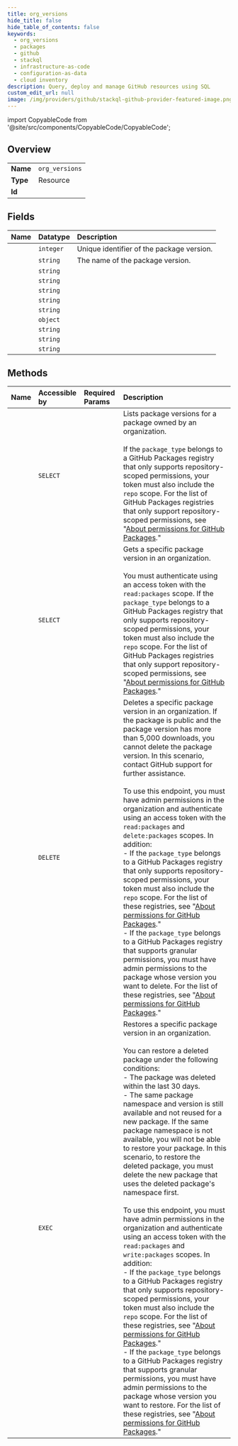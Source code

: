 ```yaml
---
title: org_versions
hide_title: false
hide_table_of_contents: false
keywords:
  - org_versions
  - packages
  - github    
  - stackql
  - infrastructure-as-code
  - configuration-as-data
  - cloud inventory
description: Query, deploy and manage GitHub resources using SQL
custom_edit_url: null
image: /img/providers/github/stackql-github-provider-featured-image.png
---
```


import CopyableCode from '@site/src/components/CopyableCode/CopyableCode';




## Overview
<table><tbody>
<tr><td><b>Name</b></td><td><code>org_versions</code></td></tr>
<tr><td><b>Type</b></td><td>Resource</td></tr>
<tr><td><b>Id</b></td><td><CopyableCode code="github.packages.org_versions" /></td></tr>
</tbody></table>

## Fields
| Name | Datatype | Description |
|:-----|:---------|:------------|
| <CopyableCode code="id" /> | `integer` | Unique identifier of the package version. |
| <CopyableCode code="name" /> | `string` | The name of the package version. |
| <CopyableCode code="description" /> | `string` |  |
| <CopyableCode code="created_at" /> | `string` |  |
| <CopyableCode code="deleted_at" /> | `string` |  |
| <CopyableCode code="html_url" /> | `string` |  |
| <CopyableCode code="license" /> | `string` |  |
| <CopyableCode code="metadata" /> | `object` |  |
| <CopyableCode code="package_html_url" /> | `string` |  |
| <CopyableCode code="updated_at" /> | `string` |  |
| <CopyableCode code="url" /> | `string` |  |
## Methods
| Name | Accessible by | Required Params | Description |
|:-----|:--------------|:----------------|:------------|
| <CopyableCode code="get_all_package_versions_for_package_owned_by_org" /> | `SELECT` | <CopyableCode code="org, package_name, package_type" /> | Lists package versions for a package owned by an organization.<br /><br />If the `package_type` belongs to a GitHub Packages registry that only supports repository-scoped permissions, your token must also include the `repo` scope. For the list of GitHub Packages registries that only support repository-scoped permissions, see "[About permissions for GitHub Packages](https://docs.github.com/packages/learn-github-packages/about-permissions-for-github-packages#permissions-for-repository-scoped-packages)." |
| <CopyableCode code="get_package_version_for_organization" /> | `SELECT` | <CopyableCode code="org, package_name, package_type, package_version_id" /> | Gets a specific package version in an organization.<br /><br />You must authenticate using an access token with the `read:packages` scope. If the `package_type` belongs to a GitHub Packages registry that only supports repository-scoped permissions, your token must also include the `repo` scope. For the list of GitHub Packages registries that only support repository-scoped permissions, see "[About permissions for GitHub Packages](https://docs.github.com/packages/learn-github-packages/about-permissions-for-github-packages#permissions-for-repository-scoped-packages)." |
| <CopyableCode code="delete_package_version_for_org" /> | `DELETE` | <CopyableCode code="org, package_name, package_type, package_version_id" /> | Deletes a specific package version in an organization. If the package is public and the package version has more than 5,000 downloads, you cannot delete the package version. In this scenario, contact GitHub support for further assistance.<br /><br />To use this endpoint, you must have admin permissions in the organization and authenticate using an access token with the `read:packages` and `delete:packages` scopes. In addition:<br />- If the `package_type` belongs to a GitHub Packages registry that only supports repository-scoped permissions, your token must also include the `repo` scope. For the list of these registries, see "[About permissions for GitHub Packages](https://docs.github.com/packages/learn-github-packages/about-permissions-for-github-packages#permissions-for-repository-scoped-packages)."<br />- If the `package_type` belongs to a GitHub Packages registry that supports granular permissions, you must have admin permissions to the package whose version you want to delete. For the list of these registries, see "[About permissions for GitHub Packages](https://docs.github.com/packages/learn-github-packages/about-permissions-for-github-packages#granular-permissions-for-userorganization-scoped-packages)." |
| <CopyableCode code="restore_package_version_for_org" /> | `EXEC` | <CopyableCode code="org, package_name, package_type, package_version_id" /> | Restores a specific package version in an organization.<br /><br />You can restore a deleted package under the following conditions:<br />  - The package was deleted within the last 30 days.<br />  - The same package namespace and version is still available and not reused for a new package. If the same package namespace is not available, you will not be able to restore your package. In this scenario, to restore the deleted package, you must delete the new package that uses the deleted package's namespace first.<br /><br />To use this endpoint, you must have admin permissions in the organization and authenticate using an access token with the `read:packages` and `write:packages` scopes. In addition:<br />- If the `package_type` belongs to a GitHub Packages registry that only supports repository-scoped permissions, your token must also include the `repo` scope. For the list of these registries, see "[About permissions for GitHub Packages](https://docs.github.com/packages/learn-github-packages/about-permissions-for-github-packages#permissions-for-repository-scoped-packages)."<br />- If the `package_type` belongs to a GitHub Packages registry that supports granular permissions, you must have admin permissions to the package whose version you want to restore. For the list of these registries, see "[About permissions for GitHub Packages](https://docs.github.com/packages/learn-github-packages/about-permissions-for-github-packages#granular-permissions-for-userorganization-scoped-packages)." |
